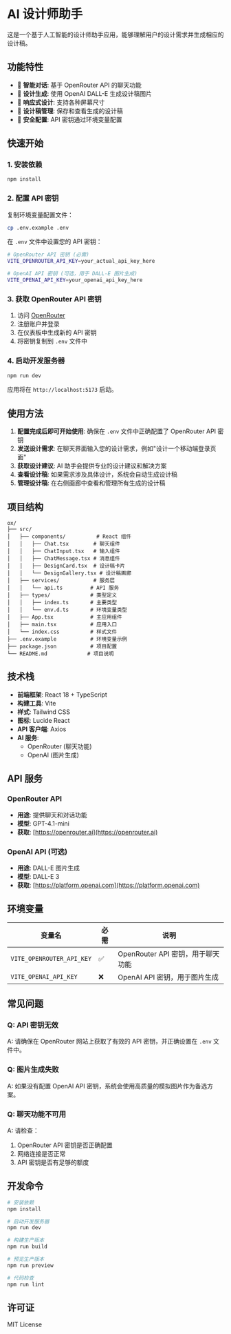 # AI 设计师助手

这是一个基于人工智能的设计师助手应用，能够理解用户的设计需求并生成相应的设计稿。

## 功能特性

- 🤖 **智能对话**: 基于 OpenRouter API 的聊天功能
- 🎨 **设计生成**: 使用 OpenAI DALL-E 生成设计稿图片
- 📱 **响应式设计**: 支持各种屏幕尺寸
- 💾 **设计稿管理**: 保存和查看生成的设计稿
- 🔐 **安全配置**: API 密钥通过环境变量配置

## 快速开始

### 1. 安装依赖

```bash
npm install
```

### 2. 配置 API 密钥

复制环境变量配置文件：

```bash
cp .env.example .env
```

在 `.env` 文件中设置您的 API 密钥：

```bash
# OpenRouter API 密钥 (必需)
VITE_OPENROUTER_API_KEY=your_actual_api_key_here

# OpenAI API 密钥 (可选，用于 DALL-E 图片生成)
VITE_OPENAI_API_KEY=your_openai_api_key_here
```

### 3. 获取 OpenRouter API 密钥

1. 访问 [OpenRouter](https://openrouter.ai)
2. 注册账户并登录
3. 在仪表板中生成新的 API 密钥
4. 将密钥复制到 `.env` 文件中

### 4. 启动开发服务器

```bash
npm run dev
```

应用将在 `http://localhost:5173` 启动。

## 使用方法

1. **配置完成后即可开始使用**: 确保在 `.env` 文件中正确配置了 OpenRouter API 密钥
2. **发送设计需求**: 在聊天界面输入您的设计需求，例如"设计一个移动端登录页面"
3. **获取设计建议**: AI 助手会提供专业的设计建议和解决方案
4. **查看设计稿**: 如果需求涉及具体设计，系统会自动生成设计稿
5. **管理设计稿**: 在右侧画廊中查看和管理所有生成的设计稿

## 项目结构

```
ox/
├── src/
│   ├── components/          # React 组件
│   │   ├── Chat.tsx        # 聊天组件
│   │   ├── ChatInput.tsx   # 输入组件
│   │   ├── ChatMessage.tsx # 消息组件
│   │   ├── DesignCard.tsx  # 设计稿卡片
│   │   └── DesignGallery.tsx # 设计稿画廊
│   ├── services/           # 服务层
│   │   └── api.ts         # API 服务
│   ├── types/             # 类型定义
│   │   ├── index.ts       # 主要类型
│   │   └── env.d.ts       # 环境变量类型
│   ├── App.tsx            # 主应用组件
│   ├── main.tsx           # 应用入口
│   └── index.css          # 样式文件
├── .env.example           # 环境变量示例
├── package.json           # 项目配置
└── README.md             # 项目说明
```

## 技术栈

- **前端框架**: React 18 + TypeScript
- **构建工具**: Vite
- **样式**: Tailwind CSS
- **图标**: Lucide React
- **API 客户端**: Axios
- **AI 服务**: 
  - OpenRouter (聊天功能)
  - OpenAI (图片生成)

## API 服务

### OpenRouter API
- **用途**: 提供聊天和对话功能
- **模型**: GPT-4.1-mini
- **获取**: [https://openrouter.ai](https://openrouter.ai)

### OpenAI API (可选)
- **用途**: DALL-E 图片生成
- **模型**: DALL-E 3
- **获取**: [https://platform.openai.com](https://platform.openai.com)

## 环境变量

| 变量名 | 必需 | 说明 |
|--------|------|------|
| `VITE_OPENROUTER_API_KEY` | ✅ | OpenRouter API 密钥，用于聊天功能 |
| `VITE_OPENAI_API_KEY` | ❌ | OpenAI API 密钥，用于图片生成 |

## 常见问题

### Q: API 密钥无效
A: 请确保在 OpenRouter 网站上获取了有效的 API 密钥，并正确设置在 `.env` 文件中。

### Q: 图片生成失败
A: 如果没有配置 OpenAI API 密钥，系统会使用高质量的模拟图片作为备选方案。

### Q: 聊天功能不可用
A: 请检查：
1. OpenRouter API 密钥是否正确配置
2. 网络连接是否正常
3. API 密钥是否有足够的额度

## 开发命令

```bash
# 安装依赖
npm install

# 启动开发服务器
npm run dev

# 构建生产版本
npm run build

# 预览生产版本
npm run preview

# 代码检查
npm run lint
```

## 许可证

MIT License
